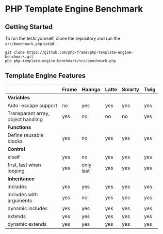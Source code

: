 # PHP Template Engine Benchmark

## Getting Started

To run the tests yourself, clone the repository and run the ```src/benchmark.php``` script.

```
git clone https://github.com/php-frame/php-template-engine-benchmark.git
php php-template-engine-benchmark/src/benchmark.php
```

## Template Engine Features

||Frame|Haanga|Latte|Smarty|Twig|
|---|---|---|---|---|---|
|__Variables__||||||
|Auto-escape support|no|yes|yes|yes|yes|
|Transparant array, object handling|yes|no|no|no|yes|
|__Functions__||||||
|Define reusable blocks|yes|no|yes|yes|yes|
|__Control__||||||
|elseif|yes|no|yes|yes|yes|
|first, last when looping|yes|only last|yes|yes|yes|
|__Inheritance__||||||
|includes|yes|yes|yes|yes|yes|
|includes with arguments|yes|no|yes|yes|yes|yes|
|dynamic includes|yes|yes|yes|yes|yes|yes|
|extends|yes|yes|yes|yes|yes|
|dynamic extends|yes|yes|yes|yes|yes|
